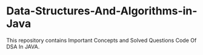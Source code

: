 # Data-Structures-And-Algorithms-in-Java
This repository contains Important Concepts and Solved Questions Code Of DSA In JAVA.
